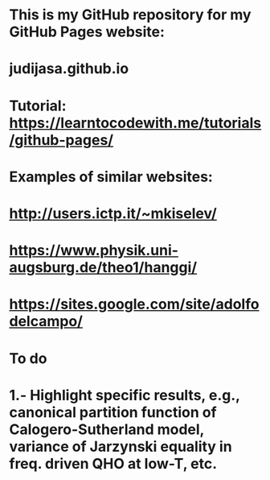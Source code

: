 # This is my GitHub repository for my GitHub Pages website:
# judijasa.github.io
# 
# Tutorial: https://learntocodewith.me/tutorials/github-pages/

# Examples of similar websites:
# http://users.ictp.it/~mkiselev/
# https://www.physik.uni-augsburg.de/theo1/hanggi/
# https://sites.google.com/site/adolfodelcampo/

# To do
# 1.- Highlight specific results, e.g., canonical partition function of Calogero-Sutherland model, variance of Jarzynski equality in freq. driven QHO at low-T, etc.
